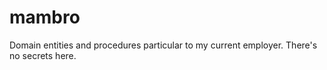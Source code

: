 # mambro
Domain entities and procedures particular to my current employer. 
There's no secrets here.
